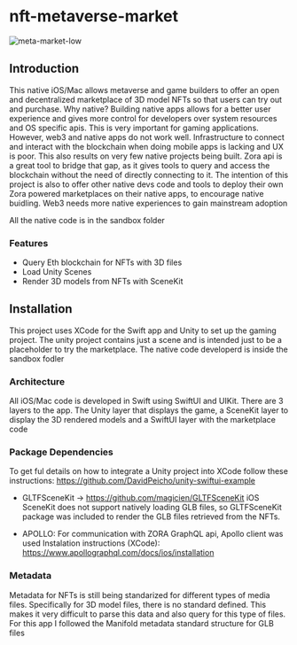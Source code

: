 # nft-metaverse-market
![meta-market-low](https://user-images.githubusercontent.com/104182252/183294676-c8bf5065-0f62-435a-a224-c8ae182a820d.gif)

## Introduction
This native iOS/Mac allows metaverse and game builders to offer an open and decentralized marketplace of 3D model NFTs so that users can try out and purchase. 
Why native? Building native apps allows for a better user experience and gives more control for developers over system resources and OS specific apis. This is very important for gaming applications.
However, web3 and native apps do not work well. Infrastructure to connect and interact with the blockchain when doing mobile apps is lacking and UX is poor. This also results on very few native projects being built. Zora api is a great tool to bridge that gap, as it gives tools to query and access the blockchain without the need of directly connecting to it. 
The intention of this project is also to offer other native devs code and tools to deploy their own Zora powered marketplaces on their native apps, to encourage native buidling. Web3 needs more native experiences to gain mainstream adoption

All the native code is in the sandbox folder

### Features
* Query Eth blockchain for NFTs with 3D files
* Load Unity Scenes 
* Render 3D models from NFTs with SceneKit

## Installation
This project uses XCode for the Swift app and Unity to set up the gaming project.
The unity project contains just a scene and is intended just to be a placeholder to try the marketplace. 
The native code developerd is inside the sandbox fodler

### Architecture
All iOS/Mac code is developed in Swift using SwiftUI and UIKit. There are 3 layers to the app. The Unity layer that displays the game, a SceneKit layer to display the 3D rendered models and a SwiftUI layer with the marketplace code

### Package Dependencies
To get ful details on how to integrate a Unity project into XCode follow these instructions:
https://github.com/DavidPeicho/unity-swiftui-example

* GLTFSceneKit -> https://github.com/magicien/GLTFSceneKit
iOS SceneKit does not support natively loading GLB files, so GLTFSceneKit package was included to render the GLB files retrieved from the NFTs.


* APOLLO: For communication with ZORA GraphQL api, Apollo client was used
Instalation instructions (XCode):
https://www.apollographql.com/docs/ios/installation

### Metadata
Metadata for NFTs is still being standarized for different types of media files. Specifically for 3D model files, there is no standard defined. This makes it very difficult to parse this data and also query for this type of files. For this app I followed the Manifold metadata standard structure for GLB files

